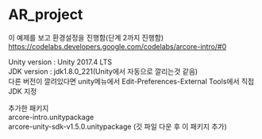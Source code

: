 # AR_project

이 예제를 보고 환경설정을 진행함(단계 2까지 진행함)  
https://codelabs.developers.google.com/codelabs/arcore-intro/#0  

Unity version : Unity 2017.4 LTS  
JDK version : jdk1.8.0_221(Unity에서 자동으로 깔리는것 같음)  
다른 버전이 깔려있다면 unity메뉴에서 Edit-Preferences-External Tools에서 직접 JDK 지정  

추가한 패키지  
arcore-intro.unitypackage  
arcore-unity-sdk-v1.5.0.unitypackage (깃 파일 다운 후 이 패키지 추가)  
